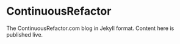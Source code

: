 # ContinuousRefactor

The ContinuousRefactor.com blog in Jekyll format.  Content here is published live.
